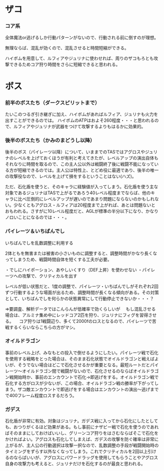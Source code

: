 # ザコ #

### コア系 ###

全体魔法or逃げるしか行動パターンがないので、行動される前に倒すのが理想。

無理ならば、混乱が効くので、混乱させると時間短縮ができる。

ハイボムを用意して、ルフィアやジュリナに使わせれば、周りのザコもろとも攻撃できるためコア狩り時間をさらに短縮できると思われる。

# ボス #

### 前半のボスたち（ダークスピリットまで） ###

たいこのつるぎ引き継ぎに加え、ハイボムがあればルフィア、ジュリナも火力を出すことができるのでは。
ハイボムのATPはおよそ260程度・・・と思われるので、ルフィアやジュリナが武器をつけて攻撃するよりもはるかに効果的。


### 後半のボスたち（かみのまどうし以降） ###

後半のボス（パイレーツ以降）について、いままでのTASではアグロスやジュリナのレベルを上げておくほうが有利と考えてきたが、レベルアップの演出自体もそれなりに時間を取るので、この主人公以外は戦闘終了後に戦闘不能になっている方が短縮できるのでは。主人公は特性上、とどめ役に最適であり、後半の唯一の攻撃役なので、レベルを上げて損をするということはない(ハズ)。

ただ、石化盾を使うと、そのキャラに経験値が入ってしまう。石化盾を使う主な対象であるジュリナはTASで上がるであろう40レベル程度までならば、他のキャラに比べ圧倒的にレベルアップが遅いのであまり問題にならないのかもしれない。少なくともアグロス・ルフィアは20程度まで上がれば、あとは問題ないとおもわれる。さすがに10レベル程度だと、AGLが標準の半分以下になり、かなりノロいことになるのでは・・・。

### パイレーツ＆いちばんでし ###

いちばんでしを乱数調整に利用する

2体ともを無害または被害の小さいものに調整すると、調整時間がかなり長くなってしまうため、戦闘時間自体を短くする工夫が必要。

・でしにハイポーション、あやしいくすり（DEF上昇）を使わせない
・パイレーツへの攻撃で、クリティカルを出す

レベルが低い状態だと、1度の調整で、パイレーツ・いちばんでしがそれぞれ2回ずつ行動するような場面が出るため、調整時間が長くなる傾向がある。その対策として、いちばんでしを何らかの状態異常にして行動停止できないか・・・？

⇒要調査、解析データではこんらんが低確率で効くらしいが
　もし混乱させる場合は、アルミナ集め中にレッドコア2匹を狩り、ジュリナにフィグを習得させる。
　コア狩りは1戦闘辺り、多くて2000fのロスとなるので、パイレーツで苦戦するくらいならこちらの方がマシ。

### オイルドラゴン ###

事前のレベル上げ、みなもとの投入で倒せるようにしたい。パイレーツ戦で石化を使用する戦略をとった場合は、そのまま石化状態でオイルドラゴンと戦えばよいが、そうでない場合はどこで石化させるかが重要となる。最短ルートだとパイレーツ～オイルドラゴン間で戦闘がないので、石化させるのならばオイルドラゴン戦開始時か、事前のエンカウントで石化→即逃げをする。オイルドラゴン戦で石化する方がロスが少ないが、この場合、オイルドラゴン戦の勝率が下がってしまう。ザコ敵エンカウントで即逃げをする場合はエンカウントの演出～逃げまでで400フレーム程度ロスするだろう。

### ガデス ###

石化盾が非常に有効。対象はジュリナ。ガデス戦に入ってから石化にしたとしても、おつりがくるほど効果がある。もし事前にナザビー戦で石化を使うのであればそのままにしておけばいいし、グリーンコア狩りをはさむならばそこで石化をかければよい。アグロスも石化してしまえば、ガデスの攻撃を防ぐ確率は非常に上がるが、主人公の行動選択は攻撃一択なので、乱数調整の手段が戦闘開始時のタイミングをずらす以外なくなってしまう。これでクリティカルを2回以上引けるのならばいいが、アグロスにパワードラッグを使用してもらうことやアグロス自身の攻撃力も考えると、ジュリナだけを石化するのが最良と思われる。